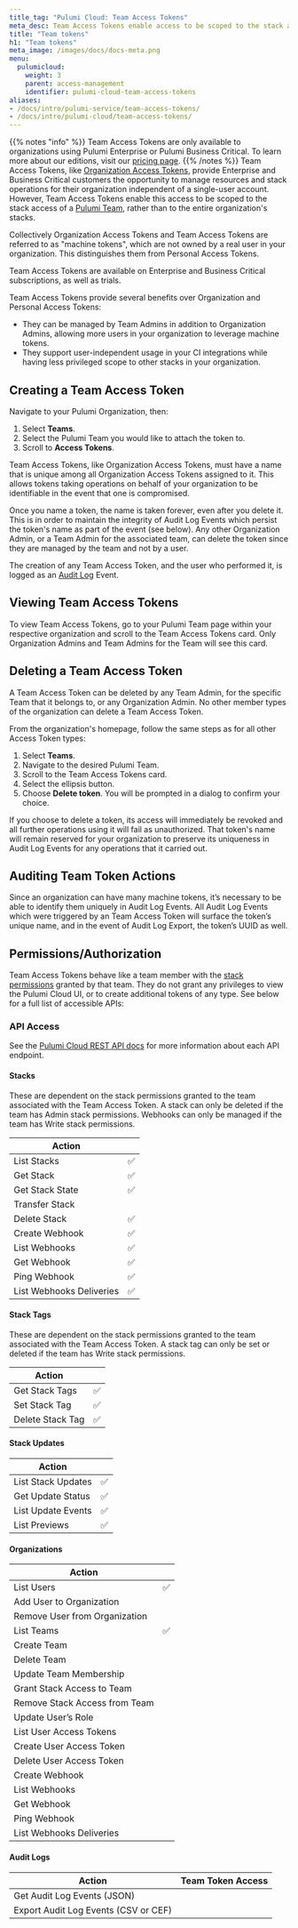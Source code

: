 ```yaml
---
title_tag: "Pulumi Cloud: Team Access Tokens"
meta_desc: Team Access Tokens enable access to be scoped to the stack access of a Pulumi Team, rather than to the entire organization’s stacks. Learn more here.
title: "Team tokens"
h1: "Team tokens"
meta_image: /images/docs/docs-meta.png
menu:
  pulumicloud:
    weight: 3
    parent: access-management
    identifier: pulumi-cloud-team-access-tokens
aliases:
- /docs/intro/pulumi-service/team-access-tokens/
- /docs/intro/pulumi-cloud/team-access-tokens/
---
```

{{% notes "info" %}}
Team Access Tokens are only available to organizations using Pulumi Enterprise or Pulumi Business Critical.
To learn more about our editions, visit our [pricing page](/pricing/).
{{% /notes %}}
Team Access Tokens, like [Organization Access Tokens](/docs/pulumi-cloud/access-management/organization-access-tokens/), provide Enterprise and Business Critical customers the opportunity to manage resources and stack operations for their organization independent of a single-user account. However, Team Access Tokens enable this access to be scoped to the stack access of a [Pulumi Team](/docs/pulumi-cloud/access-management/teams/), rather than to the entire organization's stacks.

Collectively Organization Access Tokens and Team Access Tokens are referred to as "machine tokens", which are not owned by a real user in your organization. This distinguishes them from Personal Access Tokens.

Team Access Tokens are available on Enterprise and Business Critical subscriptions, as well as trials.

Team Access Tokens provide several benefits over Organization and Personal Access Tokens:

* They can be managed by Team Admins in addition to Organization Admins, allowing more users in your organization to leverage machine tokens.
* They support user-independent usage in your CI integrations while having less privileged scope to other stacks in your organization.

## Creating a Team Access Token

Navigate to your Pulumi Organization, then:

1. Select **Teams**.
1. Select the Pulumi Team you would like to attach the token to.
1. Scroll to **Access Tokens**.

Team Access Tokens, like Organization Access Tokens, must have a name that is unique among all Organization Access Tokens assigned to it. This allows tokens taking operations on behalf of your organization to be identifiable in the event that one is compromised.

Once you name a token, the name is taken forever, even after you delete it. This is in order to maintain the integrity of Audit Log Events which persist the token's name as part of the event (see below). Any other Organization Admin, or a Team Admin for the associated team, can delete the token since they are managed by the team and not by a user.

The creation of any Team Access Token, and the user who performed it, is logged as an [Audit Log](/docs/pulumi-cloud/audit-logs/) Event.

## Viewing Team Access Tokens

To view Team Access Tokens, go to your Pulumi Team page within your respective organization and scroll to the Team Access Tokens card. Only Organization Admins and Team Admins for the Team will see this card.

## Deleting a Team Access Token

A Team Access Token can be deleted by any Team Admin, for the specific Team that it belongs to, or any Organization Admin. No other member types of the organization can delete a Team Access Token.

From the organization's homepage, follow the same steps as for all other Access Token types:

1. Select **Teams**.
1. Navigate to the desired Pulumi Team.
1. Scroll to the Team Access Tokens card.
1. Select the ellipsis button.
1. Choose **Delete token**. You will be prompted in a dialog to confirm your choice.

If you choose to delete a token, its access will immediately be revoked and all further operations using it will fail as unauthorized. That token's name will remain reserved for your organization to preserve its uniqueness in Audit Log Events for any operations that it carried out.

## Auditing Team Token Actions

Since an organization can have many machine tokens, it’s necessary to be able to identify them uniquely in Audit Log Events. All Audit Log Events which were triggered by an Team Access Token will surface the token’s unique name, and in the event of Audit Log Export, the token’s UUID as well.

## Permissions/Authorization

Team Access Tokens behave like a team member with the [stack permissions](/docs/pulumi-cloud/projects-and-stacks/#stack-permissions) granted by that team. They do not grant any privileges to view the Pulumi Cloud UI, or to create additional tokens of any type. See below for a full list of accessible APIs:

### API Access

See the [Pulumi Cloud REST API docs](/docs/pulumi-cloud/cloud-rest-api/) for more information about each API endpoint.

#### Stacks

These are dependent on the stack permissions granted to the team associated with the Team Access Token. A stack can only be deleted if the team has Admin stack permissions. Webhooks can only be managed if the team has Write stack permissions.

| Action |  |
|--------|------|
| List Stacks | ✅ |
| Get Stack | ✅ |
| Get Stack State | ✅ |
| Transfer Stack |  |
| Delete Stack | ✅ |
| Create Webhook | ✅ |
| List Webhooks | ✅ |
| Get Webhook | ✅ |
| Ping Webhook | ✅ |
| List Webhooks Deliveries | ✅ |

#### Stack Tags

These are dependent on the stack permissions granted to the team associated with the Team Access Token. A stack tag can only be set or deleted if the team has Write stack permissions.

| Action |  |
|--------|------|
| Get Stack Tags | ✅ |
| Set Stack Tag | ✅ |
| Delete Stack Tag | ✅ |

#### Stack Updates

| Action |  |
|--------|------|
| List Stack Updates | ✅ |
| Get Update Status | ✅ |
| List Update Events | ✅ |
| List Previews | ✅ |

#### Organizations

| Action |  |
|--------|------|
| List Users | ✅ |
| Add User to Organization |  |
| Remove User from Organization |  |
| List Teams | ✅ | |
| Create Team |  |
| Delete Team |  |
| Update Team Membership |  |
| Grant Stack Access to Team |  |
| Remove Stack Access from Team |  |
| Update User’s Role |  |
| List User Access Tokens |  |
| Create User Access Token |  |
| Delete User Access Token |  |
| Create Webhook |  |
| List Webhooks |  |
| Get Webhook |  |
| Ping Webhook |  |
| List Webhooks Deliveries |  |

#### Audit Logs

| Action | Team Token Access |
|--------|------|
| Get Audit Log Events (JSON) |  |
| Export Audit Log Events (CSV or CEF) |  |
